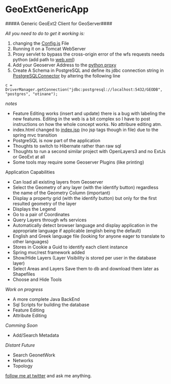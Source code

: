 # GeoExtGenericApp
####A Generic GeoExt2 Client for GeoServer####

*All you need to do to get it working is:*

1. changing the [Config.js](https://github.com/elasticrash/GeoExtGenericApp/blob/master/web/resources/js/libs/Config.js) File
2. Running it on a Tomcat WebServer
3. Proxy servlet to bypass the cross-origin error of the wfs requests needs python (add path to [web.xml](https://github.com/elasticrash/GeoExtGenericApp/blob/master/web/WEB-INF/web.xml))
4. Add your Geoserver Address to the [python proxy](https://github.com/elasticrash/GeoExtGenericApp/blob/master/web/WEB-INF/cgi/proxy.cgi)
5. Create A Schema in PostgreSQL and define its jdbc connection string in [PostgreSQLConnector](https://github.com/elasticrash/GeoExtGenericApp/blob/master/src/main/java/PostgreSQL/PostgreSQLConnector.java) by altering the following line

```c = DriverManager.getConnection("jdbc:postgresql://localhost:5432/GEODB", "postgres", "otinane");```

*notes*
- Feature Editing works (insert and update) there is a bug with labeling the new features. Editing in the web is a bit complex so I have to post instructions on how the whole concept works. No attribure editing atm.
- index.html changed to [index.jsp](https://github.com/elasticrash/GeoExtGenericApp/blob/master/web/WEB-INF/index.jsp) (no jsp tags though in file) due to the spring mvc transition
- PostgreSQL is now part of the application
- Thoughts to switch to Hibernate rather than raw sql
- Thoughts to run a second similar project with OpenLayers3 and no ExtJs or GeoExt at all 
- Some tools may require some Geoserver Plugins (like printing)

Application Capabilities
- Can load all existing layers from Geoserver
- Select the Geometry of any layer (with the identify button) regardless the name of the Geometry Column (important)
- Display a property grid (with the identify button) but only for the first resulted geometry of the layer
- Displays the Legend
- Go to a pair of Coordinates
- Query Layers through wfs services
- Automatically detect browser language and display application in the appropriate language if applicable (english being the default)
- English and Greek language file (looking for anyone eager to translate to other languages)
- Stores in Cookie a Guid to identify each client instance
- Spring mvc/rest framework added
- Show/Hide Layers (Layer Visibility is stored per user in the database layer)
- Select Areas and Layers Save them to db and download them later as Shapefiles
- Choose and Hide Tools

*Work on progress*
- A more complete Java BackEnd
- Sql Scripts for building the database
- Feature Editing
- Attribute Editing

*Comming Soon*
- Add/Search Metadata

*Distant Future*
- Search GeonetWork
- Networks
- Topology

[follow me at twitter](http://twitter.com/CodenTonic) and ask me anything.
